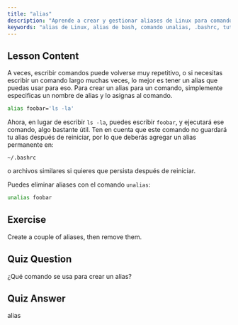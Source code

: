 ```yaml
---
title: "alias"
description: "Aprende a crear y gestionar aliases de Linux para comandos comunes. Descubre la configuración de alias temporales y permanentes en .bashrc. ¡Mejora tu eficiencia en la línea de comandos!"
keywords: "alias de Linux, alias de bash, comando unalias, .bashrc, tutorial de Linux, línea de comandos, Linux para principiantes, guía de Linux"
---
```


## Lesson Content

A veces, escribir comandos puede volverse muy repetitivo, o si necesitas escribir un comando largo muchas veces, lo mejor es tener un alias que puedas usar para eso. Para crear un alias para un comando, simplemente especificas un nombre de alias y lo asignas al comando.

```bash
alias foobar='ls -la'
```

Ahora, en lugar de escribir `ls -la`, puedes escribir `foobar`, y ejecutará ese comando, algo bastante útil. Ten en cuenta que este comando no guardará tu alias después de reiniciar, por lo que deberás agregar un alias permanente en:

```plaintext
~/.bashrc
```

o archivos similares si quieres que persista después de reiniciar.

Puedes eliminar aliases con el comando `unalias`:

```bash
unalias foobar
```

## Exercise

Create a couple of aliases, then remove them.

## Quiz Question

¿Qué comando se usa para crear un alias?

## Quiz Answer

alias
